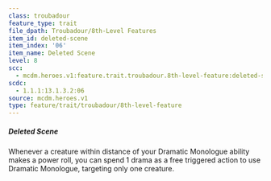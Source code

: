 ```yaml
---
class: troubadour
feature_type: trait
file_dpath: Troubadour/8th-Level Features
item_id: deleted-scene
item_index: '06'
item_name: Deleted Scene
level: 8
scc:
  - mcdm.heroes.v1:feature.trait.troubadour.8th-level-feature:deleted-scene
scdc:
  - 1.1.1:13.1.3.2:06
source: mcdm.heroes.v1
type: feature/trait/troubadour/8th-level-feature
---
```


##### Deleted Scene

Whenever a creature within distance of your Dramatic Monologue ability makes a power roll, you can spend 1 drama as a free triggered action to use Dramatic Monologue, targeting only one creature.
